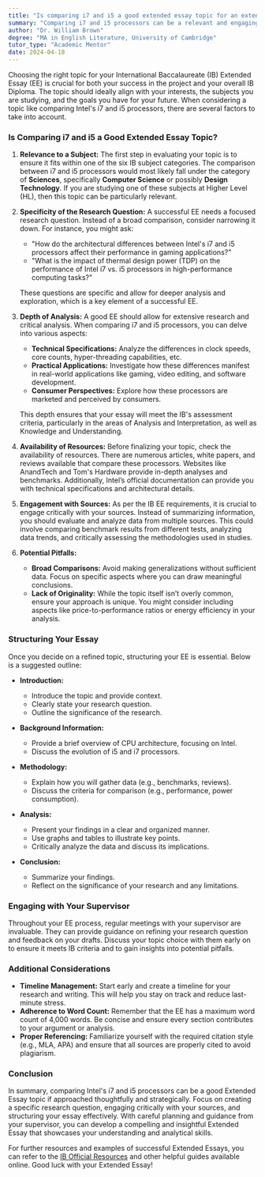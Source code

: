 ```yaml
---
title: "Is comparing i7 and i5 a good extended essay topic for an extended essay (international baccalaureate)?"
summary: "Comparing i7 and i5 processors can be a relevant and engaging topic for your IB Extended Essay, aligning with your interests and subjects."
author: "Dr. William Brown"
degree: "MA in English Literature, University of Cambridge"
tutor_type: "Academic Mentor"
date: 2024-04-18
---
```


Choosing the right topic for your International Baccalaureate (IB) Extended Essay (EE) is crucial for both your success in the project and your overall IB Diploma. The topic should ideally align with your interests, the subjects you are studying, and the goals you have for your future. When considering a topic like comparing Intel's i7 and i5 processors, there are several factors to take into account.

### Is Comparing i7 and i5 a Good Extended Essay Topic?

1. **Relevance to a Subject:**
   The first step in evaluating your topic is to ensure it fits within one of the six IB subject categories. The comparison between i7 and i5 processors would most likely fall under the category of **Sciences**, specifically **Computer Science** or possibly **Design Technology**. If you are studying one of these subjects at Higher Level (HL), then this topic can be particularly relevant.

2. **Specificity of the Research Question:**
   A successful EE needs a focused research question. Instead of a broad comparison, consider narrowing it down. For instance, you might ask:
   - "How do the architectural differences between Intel's i7 and i5 processors affect their performance in gaming applications?"
   - "What is the impact of thermal design power (TDP) on the performance of Intel i7 vs. i5 processors in high-performance computing tasks?"
   
   These questions are specific and allow for deeper analysis and exploration, which is a key element of a successful EE.

3. **Depth of Analysis:**
   A good EE should allow for extensive research and critical analysis. When comparing i7 and i5 processors, you can delve into various aspects:
   - **Technical Specifications:** Analyze the differences in clock speeds, core counts, hyper-threading capabilities, etc.
   - **Practical Applications:** Investigate how these differences manifest in real-world applications like gaming, video editing, and software development.
   - **Consumer Perspectives:** Explore how these processors are marketed and perceived by consumers.

   This depth ensures that your essay will meet the IB's assessment criteria, particularly in the areas of Analysis and Interpretation, as well as Knowledge and Understanding.

4. **Availability of Resources:**
   Before finalizing your topic, check the availability of resources. There are numerous articles, white papers, and reviews available that compare these processors. Websites like AnandTech and Tom's Hardware provide in-depth analyses and benchmarks. Additionally, Intel’s official documentation can provide you with technical specifications and architectural details.

5. **Engagement with Sources:**
   As per the IB EE requirements, it is crucial to engage critically with your sources. Instead of summarizing information, you should evaluate and analyze data from multiple sources. This could involve comparing benchmark results from different tests, analyzing data trends, and critically assessing the methodologies used in studies.

6. **Potential Pitfalls:**
   - **Broad Comparisons:** Avoid making generalizations without sufficient data. Focus on specific aspects where you can draw meaningful conclusions.
   - **Lack of Originality:** While the topic itself isn’t overly common, ensure your approach is unique. You might consider including aspects like price-to-performance ratios or energy efficiency in your analysis.

### Structuring Your Essay

Once you decide on a refined topic, structuring your EE is essential. Below is a suggested outline:

- **Introduction:**
  - Introduce the topic and provide context.
  - Clearly state your research question.
  - Outline the significance of the research.

- **Background Information:**
  - Provide a brief overview of CPU architecture, focusing on Intel.
  - Discuss the evolution of i5 and i7 processors.

- **Methodology:**
  - Explain how you will gather data (e.g., benchmarks, reviews).
  - Discuss the criteria for comparison (e.g., performance, power consumption).

- **Analysis:**
  - Present your findings in a clear and organized manner.
  - Use graphs and tables to illustrate key points.
  - Critically analyze the data and discuss its implications.

- **Conclusion:**
  - Summarize your findings.
  - Reflect on the significance of your research and any limitations.

### Engaging with Your Supervisor

Throughout your EE process, regular meetings with your supervisor are invaluable. They can provide guidance on refining your research question and feedback on your drafts. Discuss your topic choice with them early on to ensure it meets IB criteria and to gain insights into potential pitfalls.

### Additional Considerations

- **Timeline Management:** Start early and create a timeline for your research and writing. This will help you stay on track and reduce last-minute stress.
- **Adherence to Word Count:** Remember that the EE has a maximum word count of 4,000 words. Be concise and ensure every section contributes to your argument or analysis.
- **Proper Referencing:** Familiarize yourself with the required citation style (e.g., MLA, APA) and ensure that all sources are properly cited to avoid plagiarism.

### Conclusion

In summary, comparing Intel's i7 and i5 processors can be a good Extended Essay topic if approached thoughtfully and strategically. Focus on creating a specific research question, engaging critically with your sources, and structuring your essay effectively. With careful planning and guidance from your supervisor, you can develop a compelling and insightful Extended Essay that showcases your understanding and analytical skills. 

For further resources and examples of successful Extended Essays, you can refer to the [IB Official Resources](https://www.ibo.org/programmes/diploma-programme/curriculum/dp-core/extended-essay/) and other helpful guides available online. Good luck with your Extended Essay!
    